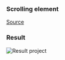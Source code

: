 ### Scrolling element

[Source](https://greensock.com/forums/topic/35057-how-to-change-another-divs-element-when-scrolling/)

### Result

![Result project](document_2023-7-22.gif)